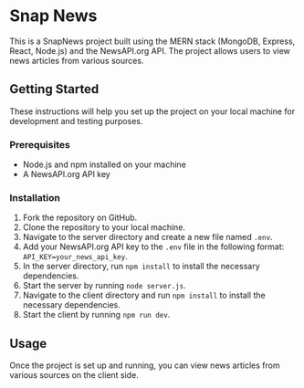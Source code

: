 # Snap News

This is a SnapNews project built using the MERN stack (MongoDB, Express, React, Node.js) and the NewsAPI.org API. The project allows users to view news articles from various sources.

## Getting Started

These instructions will help you set up the project on your local machine for development and testing purposes.

### Prerequisites

- Node.js and npm installed on your machine
- A NewsAPI.org API key

### Installation

1. Fork the repository on GitHub.
2. Clone the repository to your local machine.
3. Navigate to the server directory and create a new file named `.env`.
4. Add your NewsAPI.org API key to the `.env` file in the following format: `API_KEY=your_news_api_key`.
5. In the server directory, run `npm install` to install the necessary dependencies.
6. Start the server by running `node server.js`.
7. Navigate to the client directory and run `npm install` to install the necessary dependencies.
8. Start the client by running `npm run dev`.

## Usage

Once the project is set up and running, you can view news articles from various sources on the client side.
